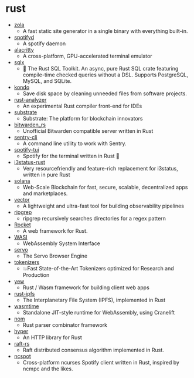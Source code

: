 # rust
- [zola](https://github.com/getzola/zola)
  - A fast static site generator in a single binary with everything built-in.
- [spotifyd](https://github.com/Spotifyd/spotifyd)
  - A spotify daemon
- [alacritty](https://github.com/alacritty/alacritty)
  - A cross-platform, GPU-accelerated terminal emulator
- [sqlx](https://github.com/launchbadge/sqlx)
  - 🧰 The Rust SQL Toolkit. An async, pure Rust SQL crate featuring compile-time checked queries without a DSL. Supports PostgreSQL, MySQL, and SQLite.
- [kondo](https://github.com/tbillington/kondo)
  - Save disk space by cleaning unneeded files from software projects.
- [rust-analyzer](https://github.com/rust-analyzer/rust-analyzer)
  - An experimental Rust compiler front-end for IDEs
- [substrate](https://github.com/paritytech/substrate)
  - Substrate: The platform for blockchain innovators
- [bitwarden_rs](https://github.com/dani-garcia/bitwarden_rs)
  - Unofficial Bitwarden compatible server written in Rust
- [sentry-cli](https://github.com/getsentry/sentry-cli)
  - A command line utility to work with Sentry.
- [spotify-tui](https://github.com/Rigellute/spotify-tui)
  - Spotify for the terminal written in Rust 🚀
- [i3status-rust](https://github.com/greshake/i3status-rust)
  - Very resourcefriendly and feature-rich replacement for i3status, written in pure Rust
- [solana](https://github.com/solana-labs/solana)
  - Web-Scale Blockchain for fast, secure, scalable, decentralized apps and marketplaces.
- [vector](https://github.com/timberio/vector)
  - A lightweight and ultra-fast tool for building observability pipelines
- [ripgrep](https://github.com/BurntSushi/ripgrep)
  - ripgrep recursively searches directories for a regex pattern
- [Rocket](https://github.com/SergioBenitez/Rocket)
  - A web framework for Rust.
- [WASI](https://github.com/WebAssembly/WASI)
  - WebAssembly System Interface
- [servo](https://github.com/servo/servo)
  - The Servo Browser Engine
- [tokenizers](https://github.com/huggingface/tokenizers)
  - 💥Fast State-of-the-Art Tokenizers optimized for Research and Production
- [yew](https://github.com/yewstack/yew)
  - Rust / Wasm framework for building client web apps
- [rust-ipfs](https://github.com/ipfs-rust/rust-ipfs)
  - The Interplanetary File System (IPFS), implemented in Rust
- [wasmtime](https://github.com/bytecodealliance/wasmtime)
  - Standalone JIT-style runtime for WebAssembly, using Cranelift
- [nom](https://github.com/Geal/nom)
  - Rust parser combinator framework
- [hyper](https://github.com/hyperium/hyper)
  - An HTTP library for Rust
- [raft-rs](https://github.com/tikv/raft-rs)
  - Raft distributed consensus algorithm implemented in Rust.
- [ncspot](https://github.com/hrkfdn/ncspot)
  - Cross-platform ncurses Spotify client written in Rust, inspired by ncmpc and the likes.
